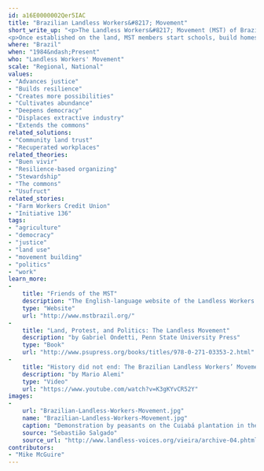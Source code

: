 ```yaml
---
id: a16E0000002Qer5IAC
title: "Brazilian Landless Workers&#8217; Movement"
short_write_up: "<p>The Landless Workers&#8217; Movement (MST) of Brazil is the hemisphere’s largest social movement organization, claiming 1.5 million members. In the thirty years since their founding, the MST has developed a practice of study, action, and reflection. They focus on agrarian reform and force the issue by occupying land they believe should be redistributed by law. </p>
<p>Once established on the land, MST members start schools, build homes, and grow crops. The MST adds value to the produce of members through the packaging and marketing of their goods, including clothing, essential oils and roasted coffee. Though they push the state to act, they maintain autonomy from the state and political parties, all while building their own powers of production, control of land, and freedom from agribusiness. Most recently, they have launched an effort to rewrite the constitution, believing that systemic change is impossible under the current constitution.</p>"
where: "Brazil"
when: "1984&ndash;Present"
who: "Landless Workers' Movement"
scale: "Regional, National"
values:
- "Advances justice"
- "Builds resilience"
- "Creates more possibilities"
- "Cultivates abundance"
- "Deepens democracy"
- "Displaces extractive industry"
- "Extends the commons"
related_solutions:
- "Community land trust"
- "Recuperated workplaces"
related_theories:
- "Buen vivir"
- "Resilience-based organizing"
- "Stewardship"
- "The commons"
- "Usufruct"
related_stories:
- "Farm Workers Credit Union"
- "Initiative 136"
tags:
- "agriculture"
- "democracy"
- "justice"
- "land use"
- "movement building"
- "politics"
- "work"
learn_more:
-
    title: "Friends of the MST"
    description: "The English-language website of the Landless Workers’ Movement"
    type: "Website"
    url: "http://www.mstbrazil.org/"
-
    title: "Land, Protest, and Politics: The Landless Movement"
    description: "by Gabriel Ondetti, Penn State University Press"
    type: "Book"
    url: "http://www.psupress.org/books/titles/978-0-271-03353-2.html"
-
    title: "History did not end: The Brazilian Landless Workers’ Movement"
    description: "by Mario Alemi"
    type: "Video"
    url: "https://www.youtube.com/watch?v=K3gKYvCR52Y"
images:
-
    url: "Brazilian-Landless-Workers-Movement.jpg"
    name: "Brazilian-Landless-Workers-Movement.jpg"
    caption: "Demonstration by peasants on the Cuiabá plantation in the Xingó sertão commemorating a major victory in their struggle for land reform."
    source: "Sebastião Salgado"
    source_url: "http://www.landless-voices.org/vieira/archive-04.phtml?ng=e&sc=3&th=55&se=0"
contributors:
- "Mike McGuire"
---
```

